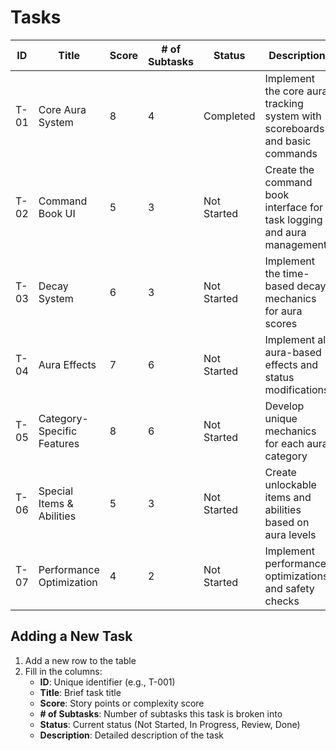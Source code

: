 # Tasks

| ID   | Title | Score | # of Subtasks | Status | Description |
|------|-------|-------|---------------|--------|-------------|
| T-01 | Core Aura System | 8 | 4 | Completed | Implement the core aura tracking system with scoreboards and basic commands |
| T-02 | Command Book UI | 5 | 3 | Not Started | Create the command book interface for task logging and aura management |
| T-03 | Decay System | 6 | 3 | Not Started | Implement the time-based decay mechanics for aura scores |
| T-04 | Aura Effects | 7 | 6 | Not Started | Implement all aura-based effects and status modifications |
| T-05 | Category-Specific Features | 8 | 6 | Not Started | Develop unique mechanics for each aura category |
| T-06 | Special Items & Abilities | 5 | 3 | Not Started | Create unlockable items and abilities based on aura levels |
| T-07 | Performance Optimization | 4 | 2 | Not Started | Implement performance optimizations and safety checks |

## Adding a New Task
1. Add a new row to the table
2. Fill in the columns:
   - **ID**: Unique identifier (e.g., T-001)
   - **Title**: Brief task title
   - **Score**: Story points or complexity score
   - **# of Subtasks**: Number of subtasks this task is broken into
   - **Status**: Current status (Not Started, In Progress, Review, Done)
   - **Description**: Detailed description of the task
